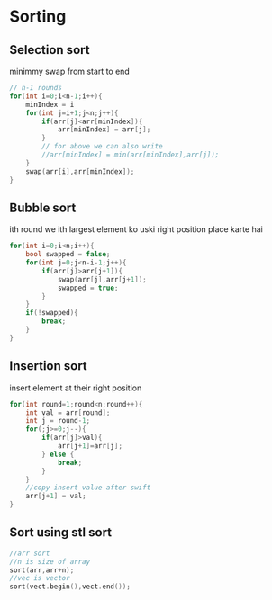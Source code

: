 # Sorting

## Selection sort

minimmy swap from start to end

```cpp
// n-1 rounds
for(int i=0;i<n-1;i++){
    minIndex = i
    for(int j=i+1;j<n;j++){
        if(arr[j]<arr[minIndex]){
            arr[minIndex] = arr[j];
        }
        // for above we can also write
        //arr[minIndex] = min(arr[minIndex],arr[j]);
    }
    swap(arr[i],arr[minIndex]);
}
```

## Bubble sort

ith round we ith largest element ko uski right position place karte hai

```cpp
for(int i=0;i<n;i++){
    bool swapped = false;
    for(int j=0;j<n-i-1;j++){
        if(arr[j]>arr[j+1]){
            swap(arr[j],arr[j+1]);
            swapped = true;
        }
    }
    if(!swapped){
        break;
    }
}
```

## Insertion sort

insert element at their right position

```cpp
for(int round=1;round<n;round++){
    int val = arr[round];
    int j = round-1;
    for(;j>=0;j--){
        if(arr[j]>val){
            arr[j+1]=arr[j];
        } else {
            break;
        }
    }
    //copy insert value after swift
    arr[j+1] = val;
}
```

## Sort using stl sort

```c++
//arr sort
//n is size of array
sort(arr,arr+n);
//vec is vector
sort(vect.begin(),vect.end());
```
